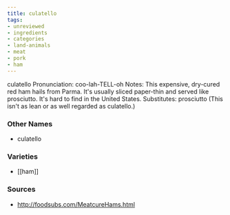 ```yaml
---
title: culatello
tags:
- unreviewed
- ingredients
- categories
- land-animals
- meat
- pork
- ham
---
```

culatello Pronunciation: coo-lah-TELL-oh Notes: This expensive, dry-cured red ham hails from Parma. It's usually sliced paper-thin and served like prosciutto. It's hard to find in the United States. Substitutes: prosciutto (This isn't as lean or as well regarded as culatello.)

### Other Names

* culatello

### Varieties

* [[ham]]

### Sources
* http://foodsubs.com/MeatcureHams.html
